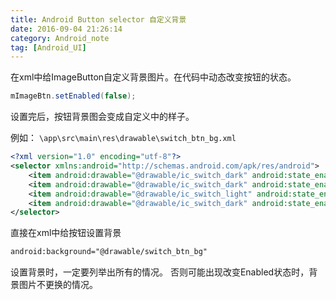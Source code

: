 ```yaml
---
title: Android Button selector 自定义背景
date: 2016-09-04 21:26:14
category: Android_note
tag: [Android_UI]
---
```


在xml中给ImageButton自定义背景图片。在代码中动态改变按钮的状态。
```java
mImageBtn.setEnabled(false);
```
设置完后，按钮背景图会变成自定义中的样子。

例如： `\app\src\main\res\drawable\switch_btn_bg.xml`
```xml
<?xml version="1.0" encoding="utf-8"?>
<selector xmlns:android="http://schemas.android.com/apk/res/android">
    <item android:drawable="@drawable/ic_switch_dark" android:state_enabled="false" android:state_pressed="true" />
    <item android:drawable="@drawable/ic_switch_dark" android:state_enabled="false" android:state_pressed="false" />
    <item android:drawable="@drawable/ic_switch_light" android:state_enabled="true" android:state_pressed="false" />
    <item android:drawable="@drawable/ic_switch_dark" android:state_enabled="true" android:state_pressed="true" />
</selector>
```
直接在xml中给按钮设置背景
```xml
android:background="@drawable/switch_btn_bg"
```

设置背景时，一定要列举出所有的情况。
否则可能出现改变Enabled状态时，背景图片不更换的情况。

